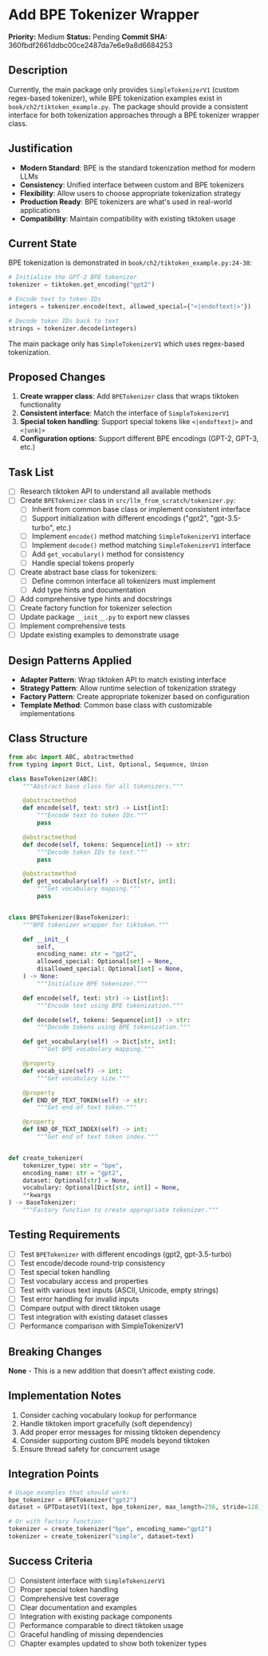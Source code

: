 # Add BPE Tokenizer Wrapper

**Priority:** Medium
**Status:** Pending
**Commit SHA:** 360fbdf2661ddbc00ce2487da7e6e9a8d6684253

## Description

Currently, the main package only provides `SimpleTokenizerV1` (custom regex-based tokenizer), while BPE tokenization examples exist in `book/ch2/tiktoken_example.py`. The package should provide a consistent interface for both tokenization approaches through a BPE tokenizer wrapper class.

## Justification

- **Modern Standard**: BPE is the standard tokenization method for modern LLMs
- **Consistency**: Unified interface between custom and BPE tokenizers
- **Flexibility**: Allow users to choose appropriate tokenization strategy
- **Production Ready**: BPE tokenizers are what's used in real-world applications
- **Compatibility**: Maintain compatibility with existing tiktoken usage

## Current State

BPE tokenization is demonstrated in `book/ch2/tiktoken_example.py:24-38`:

```python
# Initialize the GPT-2 BPE tokenizer
tokenizer = tiktoken.get_encoding("gpt2")

# Encode text to token IDs
integers = tokenizer.encode(text, allowed_special={"<|endoftext|>"})

# Decode token IDs back to text
strings = tokenizer.decode(integers)
```

The main package only has `SimpleTokenizerV1` which uses regex-based tokenization.

## Proposed Changes

1. **Create wrapper class**: Add `BPETokenizer` class that wraps tiktoken functionality
2. **Consistent interface**: Match the interface of `SimpleTokenizerV1`
3. **Special token handling**: Support special tokens like `<|endoftext|>` and `<|unk|>`
4. **Configuration options**: Support different BPE encodings (GPT-2, GPT-3, etc.)

## Task List

- [ ] Research tiktoken API to understand all available methods
- [ ] Create `BPETokenizer` class in `src/llm_from_scratch/tokenizer.py`:
  - [ ] Inherit from common base class or implement consistent interface
  - [ ] Support initialization with different encodings ("gpt2", "gpt-3.5-turbo", etc.)
  - [ ] Implement `encode()` method matching `SimpleTokenizerV1` interface
  - [ ] Implement `decode()` method matching `SimpleTokenizerV1` interface
  - [ ] Add `get_vocabulary()` method for consistency
  - [ ] Handle special tokens properly
- [ ] Create abstract base class for tokenizers:
  - [ ] Define common interface all tokenizers must implement
  - [ ] Add type hints and documentation
- [ ] Add comprehensive type hints and docstrings
- [ ] Create factory function for tokenizer selection
- [ ] Update package `__init__.py` to export new classes
- [ ] Implement comprehensive tests
- [ ] Update existing examples to demonstrate usage

## Design Patterns Applied

- **Adapter Pattern**: Wrap tiktoken API to match existing interface
- **Strategy Pattern**: Allow runtime selection of tokenization strategy
- **Factory Pattern**: Create appropriate tokenizer based on configuration
- **Template Method**: Common base class with customizable implementations

## Class Structure

```python
from abc import ABC, abstractmethod
from typing import Dict, List, Optional, Sequence, Union

class BaseTokenizer(ABC):
    """Abstract base class for all tokenizers."""

    @abstractmethod
    def encode(self, text: str) -> List[int]:
        """Encode text to token IDs."""
        pass

    @abstractmethod
    def decode(self, tokens: Sequence[int]) -> str:
        """Decode token IDs to text."""
        pass

    @abstractmethod
    def get_vocabulary(self) -> Dict[str, int]:
        """Get vocabulary mapping."""
        pass


class BPETokenizer(BaseTokenizer):
    """BPE tokenizer wrapper for tiktoken."""

    def __init__(
        self,
        encoding_name: str = "gpt2",
        allowed_special: Optional[set] = None,
        disallowed_special: Optional[set] = None,
    ) -> None:
        """Initialize BPE tokenizer."""

    def encode(self, text: str) -> List[int]:
        """Encode text using BPE tokenization."""

    def decode(self, tokens: Sequence[int]) -> str:
        """Decode tokens using BPE tokenization."""

    def get_vocabulary(self) -> Dict[str, int]:
        """Get BPE vocabulary mapping."""

    @property
    def vocab_size(self) -> int:
        """Get vocabulary size."""

    @property
    def END_OF_TEXT_TOKEN(self) -> str:
        """Get end of text token."""

    @property
    def END_OF_TEXT_INDEX(self) -> int:
        """Get end of text token index."""


def create_tokenizer(
    tokenizer_type: str = "bpe",
    encoding_name: str = "gpt2",
    dataset: Optional[str] = None,
    vocabulary: Optional[Dict[str, int]] = None,
    **kwargs
) -> BaseTokenizer:
    """Factory function to create appropriate tokenizer."""
```

## Testing Requirements

- [ ] Test `BPETokenizer` with different encodings (gpt2, gpt-3.5-turbo)
- [ ] Test encode/decode round-trip consistency
- [ ] Test special token handling
- [ ] Test vocabulary access and properties
- [ ] Test with various text inputs (ASCII, Unicode, empty strings)
- [ ] Test error handling for invalid inputs
- [ ] Compare output with direct tiktoken usage
- [ ] Test integration with existing dataset classes
- [ ] Performance comparison with SimpleTokenizerV1

## Breaking Changes

**None** - This is a new addition that doesn't affect existing code.

## Implementation Notes

1. Consider caching vocabulary lookup for performance
2. Handle tiktoken import gracefully (soft dependency)
3. Add proper error messages for missing tiktoken dependency
4. Consider supporting custom BPE models beyond tiktoken
5. Ensure thread safety for concurrent usage

## Integration Points

```python
# Usage examples that should work:
bpe_tokenizer = BPETokenizer("gpt2")
dataset = GPTDatasetV1(text, bpe_tokenizer, max_length=256, stride=128)

# Or with factory function:
tokenizer = create_tokenizer("bpe", encoding_name="gpt2")
tokenizer = create_tokenizer("simple", dataset=text)
```

## Success Criteria

- [ ] Consistent interface with `SimpleTokenizerV1`
- [ ] Proper special token handling
- [ ] Comprehensive test coverage
- [ ] Clear documentation and examples
- [ ] Integration with existing package components
- [ ] Performance comparable to direct tiktoken usage
- [ ] Graceful handling of missing dependencies
- [ ] Chapter examples updated to show both tokenizer types
